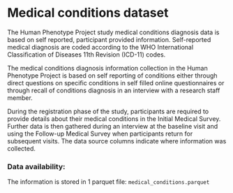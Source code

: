 # Medical conditions dataset  

The Human Phenotype Project study medical conditions diagnosis data is based on self reported, participant provided information. Self-reported medical diagnosis are coded according to the WHO International Classification of Diseases 11th Revision (ICD-11) codes.

The medical conditions diagnosis information collection in the Human Phenotype Project is based on self reporting of conditions either through direct questions on specific conditions in self filled online questionnaires or through recall of conditions diagnosis in an interview with a research staff member.  

During the registration phase of the study, participants are required to provide details about their medical conditions in the Initial Medical Survey. Further data is then gathered during an interview at the baseline visit and using the Follow-up Medical Survey when participants return for subsequent visits. The data source columns indicate where information was collected.

### Data availability:
The information is stored in 1 parquet file: `medical_conditions.parquet` 

